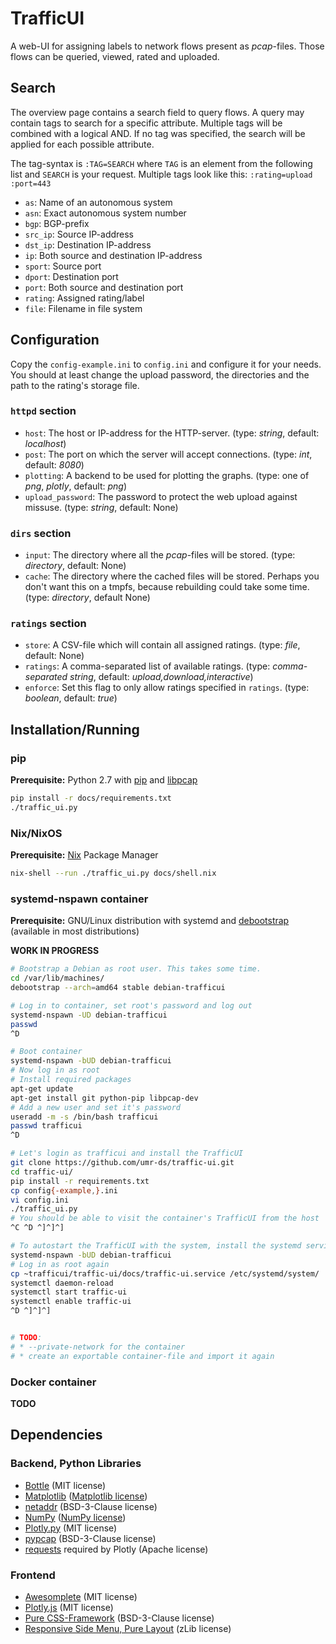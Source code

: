 # TrafficUI
A web-UI for assigning labels to network flows present as *pcap*-files. Those
flows can be queried, viewed, rated and uploaded.


## Search
The overview page contains a search field to query flows. A query may contain
tags to search for a specific attribute. Multiple tags will be combined with
a logical AND. If no tag was specified, the search will be applied for each
possible attribute.

The tag-syntax is `:TAG=SEARCH` where `TAG` is an element from the following
list and `SEARCH` is your request. Multiple tags look like this:
`:rating=upload :port=443`

- `as`: Name of an autonomous system
- `asn`: Exact autonomous system number
- `bgp`: BGP-prefix
- `src_ip`: Source IP-address
- `dst_ip`: Destination IP-address
- `ip`: Both source and destination IP-address
- `sport`: Source port
- `dport`: Destination port
- `port`: Both source and destination port
- `rating`: Assigned rating/label
- `file`: Filename in file system


## Configuration
Copy the `config-example.ini` to `config.ini` and configure it for your needs.
You should at least change the upload password, the directories and the path
to the rating's storage file.

### `httpd` section
- `host`: The host or IP-address for the HTTP-server.
  (type: *string*, default: *localhost*)
- `post`: The port on which the server will accept connections.
  (type: *int*, default: *8080*)
- `plotting`: A backend to be used for plotting the graphs.
  (type: one of *png*, *plotly*, default: *png*)
- `upload_password`: The password to protect the web upload against missuse.
  (type: *string*, default: None)

### `dirs` section
- `input`: The directory where all the *pcap*-files will be stored.
  (type: *directory*, default: None)
- `cache`: The directory where the cached files will be stored. Perhaps you
  don't want this on a tmpfs, because rebuilding could take some time.
  (type: *directory*, default None)

### `ratings` section
- `store`: A CSV-file which will contain all assigned ratings.
  (type: *file*, default: None)
- `ratings`: A comma-separated list of available ratings.
  (type: *comma-separated string*, default: *upload,download,interactive*)
- `enforce`: Set this flag to only allow ratings specified in `ratings`.
  (type: *boolean*, default: *true*)


## Installation/Running
### pip
**Prerequisite:** Python 2.7 with [pip][] and [libpcap][]

```bash
pip install -r docs/requirements.txt
./traffic_ui.py
```

### Nix/NixOS
**Prerequisite:** [Nix][nix] Package Manager

```bash
nix-shell --run ./traffic_ui.py docs/shell.nix
```

### systemd-nspawn container
**Prerequisite:** GNU/Linux distribution with systemd and [debootstrap][]
(available in most distributions) 

**WORK IN PROGRESS**
```bash
# Bootstrap a Debian as root user. This takes some time.
cd /var/lib/machines/
debootstrap --arch=amd64 stable debian-trafficui

# Log in to container, set root's password and log out
systemd-nspawn -UD debian-trafficui
passwd
^D

# Boot container
systemd-nspawn -bUD debian-trafficui
# Now log in as root
# Install required packages
apt-get update
apt-get install git python-pip libpcap-dev
# Add a new user and set it's password
useradd -m -s /bin/bash trafficui
passwd trafficui
^D

# Let's login as trafficui and install the TrafficUI
git clone https://github.com/umr-ds/traffic-ui.git
cd traffic-ui/
pip install -r requirements.txt
cp config{-example,}.ini
vi config.ini
./traffic_ui.py
# You should be able to visit the container's TrafficUI from the host
^C ^D ^]^]^]

# To autostart the TrafficUI with the system, install the systemd service
systemd-nspawn -bUD debian-trafficui
# Log in as root again
cp ~trafficui/traffic-ui/docs/traffic-ui.service /etc/systemd/system/
systemctl daemon-reload
systemctl start traffic-ui
systemctl enable traffic-ui
^D ^]^]^]


# TODO:
# * --private-network for the container
# * create an exportable container-file and import it again
```

### Docker container
**TODO**


## Dependencies
### Backend, Python Libraries
- [Bottle][bottle] (MIT license)
- [Matplotlib][matplotlib] ([Matplotlib license][matplotlib-license])
- [netaddr][] (BSD-3-Clause license)
- [NumPy][numpy] ([NumPy license][numpy-license])
- [Plotly.py][plotly] (MIT license)
- [pypcap][] (BSD-3-Clause license)
- [requests][] required by Plotly (Apache license)

### Frontend
- [Awesomplete][awesomplete] (MIT license)
- [Plotly.js][plotly] (MIT license)
- [Pure CSS-Framework][pure] (BSD-3-Clause license)
- [Responsive Side Menu, Pure Layout][pure-layout] (zLib license)

[awesomplete]: https://leaverou.github.io/awesomplete/
[bottle]: http://bottlepy.org/
[debootstrap]: https://wiki.debian.org/Debootstrap
[libpcap]: http://www.tcpdump.org/
[matplotlib]: https://matplotlib.org/
[matplotlib-license]: https://github.com/matplotlib/matplotlib/blob/master/LICENSE/LICENSE
[netaddr]: https://pypi.python.org/pypi/netaddr
[nix]: https://nixos.org/nix/
[numpy]: http://www.numpy.org/
[numpy-license]: http://www.numpy.org/license.html#license
[pip]: https://pip.pypa.io/
[plotly]: https://plot.ly/
[pure]: http://purecss.io/
[pure-layout]: https://purecss.io/layouts/
[pypcap]: https://pypi.python.org/pypi/pypcap
[requests]: https://github.com/requests/requests

